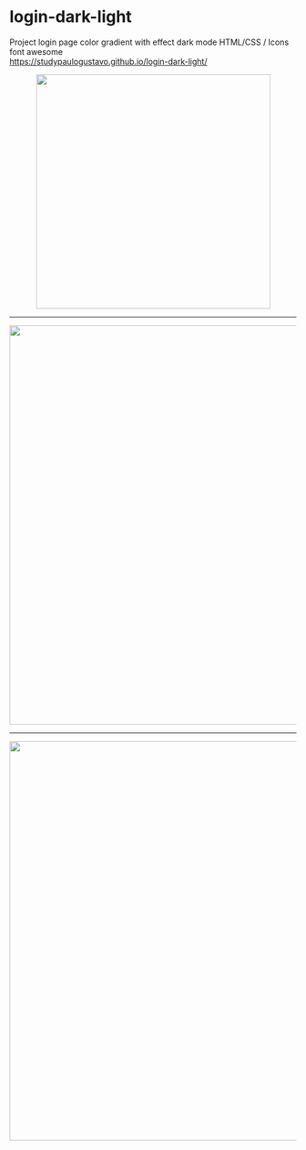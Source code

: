 # login-dark-light
Project login page color gradient with effect dark mode HTML/CSS  / Icons font awesome
<br>
https://studypaulogustavo.github.io/login-dark-light/
  <div align="center">
        <img src="https://github-production-user-asset-6210df.s3.amazonaws.com/141532372/263217797-f1284e05-b2af-443a-b076-4a14a29f6990.png" width="411px" />
    </div>
  <hr>
  <div align="center">
        <img src="https://github.com/studypaulogustavo/login-dark-light/assets/141532372/b0c744e8-a60a-4d2b-891e-12738c0df04d" width="700px" />
    </div>
    <hr>
      <div align="center">
        <img src="https://github.com/studypaulogustavo/login-dark-light/assets/141532372/cfb4fc44-87c1-47de-b21a-a3b3245256b0" width="700px" />
    </div>
